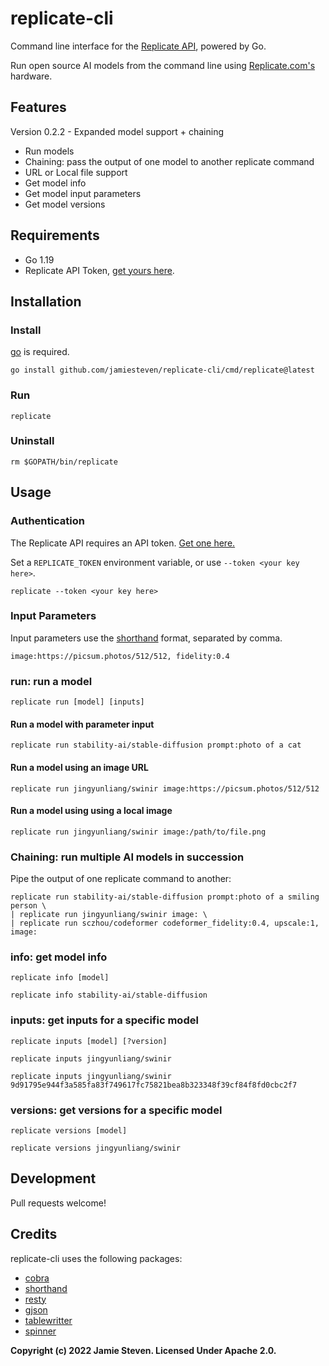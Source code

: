 # replicate-cli
Command line interface for the [Replicate API](https://replicate.com/docs/reference/http), powered by Go.

Run open source AI models from the command line using [Replicate.com's](https://replicate.com) hardware.

## Features

Version 0.2.2 - Expanded model support + chaining

* Run models
* Chaining: pass the output of one model to another replicate command
* URL or Local file support
* Get model info
* Get model input parameters
* Get model versions

## Requirements
* Go 1.19
* Replicate API Token, [get yours here](https://replicate.com/account).

## Installation

### Install
[go](https://go.dev/dl/) is required.
```
go install github.com/jamiesteven/replicate-cli/cmd/replicate@latest
```

### Run
```
replicate
```

### Uninstall
```
rm $GOPATH/bin/replicate
```

## Usage

### Authentication
The Replicate API requires an API token. [Get one here.](https://replicate.com/account)

Set a ```REPLICATE_TOKEN``` environment variable, or use ```--token <your key here>```.
```
replicate --token <your key here>
```

### Input Parameters
Input parameters use the [shorthand](https://github.com/danielgtaylor/shorthand) format, separated by comma.
```
image:https://picsum.photos/512/512, fidelity:0.4
```

### run: run a model
```
replicate run [model] [inputs]
```

#### Run a model with parameter input
```
replicate run stability-ai/stable-diffusion prompt:photo of a cat
```

#### Run a model using an image URL
```
replicate run jingyunliang/swinir image:https://picsum.photos/512/512
```

#### Run a model using using a local image
```
replicate run jingyunliang/swinir image:/path/to/file.png
```

### Chaining: run multiple AI models in succession
Pipe the output of one replicate command to another:
```
replicate run stability-ai/stable-diffusion prompt:photo of a smiling person \
| replicate run jingyunliang/swinir image: \
| replicate run sczhou/codeformer codeformer_fidelity:0.4, upscale:1, image:
```

### info: get model info
```
replicate info [model]

replicate info stability-ai/stable-diffusion
```

### inputs: get inputs for a specific model
```
replicate inputs [model] [?version]

replicate inputs jingyunliang/swinir

replicate inputs jingyunliang/swinir 9d91795e944f3a585fa83f749617fc75821bea8b323348f39cf84f8fd0cbc2f7
```

### versions: get versions for a specific model
```
replicate versions [model]

replicate versions jingyunliang/swinir
```

## Development
Pull requests welcome!

## Credits

replicate-cli uses the following packages:

* [cobra](https://github.com/spf13/cobra)
* [shorthand](https://github.com/danielgtaylor/shorthand)
* [resty](https://github.com/go-resty/resty)
* [gjson](https://github.com/tidwall/gjson)
* [tablewritter](https://github.com/olekukonko/tablewriter)
* [spinner](https://github.com/briandowns/spinner)

**Copyright (c) 2022 Jamie Steven. Licensed Under Apache 2.0.**